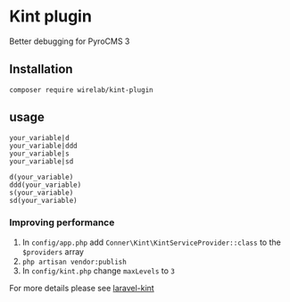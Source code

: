 # Kint plugin
Better debugging for PyroCMS 3

## Installation
`composer require wirelab/kint-plugin`

## usage
```twig
your_variable|d
your_variable|ddd
your_variable|s
your_variable|sd

d(your_variable)
ddd(your_variable)
s(your_variable)
sd(your_variable)
```

### Improving performance
1. In `config/app.php` add `Conner\Kint\KintServiceProvider::class` to the `$providers` array
2. `php artisan vendor:publish`
3. In `config/kint.php` change `maxLevels` to `3`

For more details please see [laravel-kint](https://github.com/rtconner/laravel-kint/tree/laravel-5)
